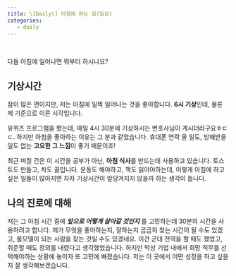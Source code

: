 ```yaml
---
title: \[Daily\] 아침에 하는 일(일상)
categories:
   - daily
---
```


<br>

다들 아침에 일어나면 뭐부터 하시나요?



## 기상시간

잠이 많은 편이지만, 저는 아침에 일찍 일어나는 것을 좋아합니다. **6시 기상**인데, 물론 제 기준으로 이른 시각입니다. 

유퀴즈 프로그램을 봤는데, 매일 4시 30분에 기상하시는 변호사님이 계시더라구요ㅎㄷㄷ. 하지만 아침을 좋아하는 이유는 그 분과 같았습니다. 휴대폰 연락 올 일도, 방해받을 일도 없는 **고요한 그 느낌**이 좋기 때문이죠! 

최근 며칠 간은 이 시간을 공부가 아닌, **아침 식사**를 만드는데 사용하고 있습니다. 토스트도 만들고, 차도 끓입니다. 운동도 해야하고, 책도 읽어야하는데, 이렇게 아침에 하고 싶은 일들이 많아지면 차차 기상시간이 앞당겨지지 않을까 하는 생각이 듭니다.



## 나의 진로에 대해 

저는 그 아침 시간 중에 ***앞으로 어떻게 살아갈 것인지*** 를 고민하는데 30분의 시간을 사용하려고 합니다. 제가 무엇을 좋아하는지, 잘하는지 곰곰히 찾는 시간이 될 수도 있겠고, 롤모델이 되는 사람을 찾는 것일 수도 있겠네요. 이건 군대 전역을 할 때도 했었고, 취준할 때도 정의를 내렸다고 생각했었습니다. 하지만 막상 기업 내에서 희망 직무를 선택해야하는 상황에 놓이자 또 고민에 빠졌습니다. 저는 이 곳에서 어떤 성장을 하고 싶을지 잘 생각해보겠습니다.

